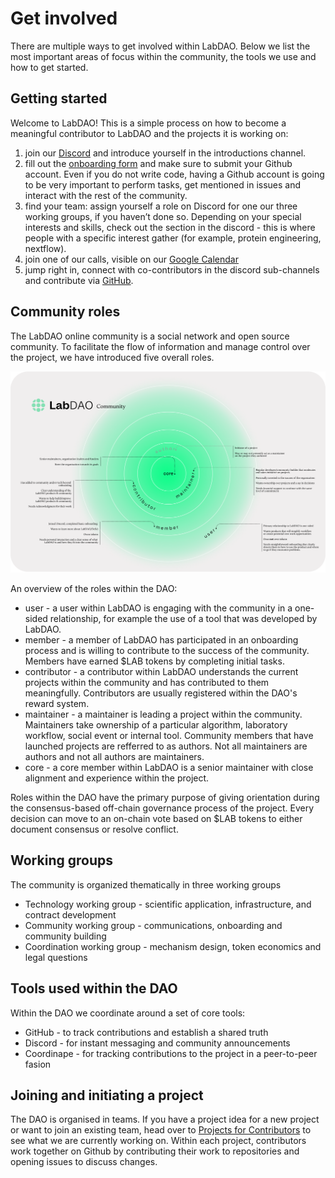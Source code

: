 # Get involved
There are multiple ways to get involved within LabDAO. Below we list the most important areas of focus within the community, the tools we use and how to get started. 

## Getting started
Welcome to LabDAO! This is a simple process on how to become a meaningful contributor to LabDAO and the projects it is working on: 

1. join our [Discord](https://discord.gg/labdao)  and introduce yourself in the introductions channel.
2. fill out the [onboarding form](https://forms.gle/N4e8gC3DjuZCaNU89) and make sure to submit your Github account. Even if you do not write code, having a Github account is going to be very important to perform tasks, get mentioned in issues and interact with the rest of the community.
3. find your team: assign yourself a role on Discord for one our three working groups, if you haven’t done so. Depending on your special interests and skills, check out the  section in the discord - this is where people with a specific interest gather (for example, protein engineering, nextflow). 
4. join one of our calls, visible on our [Google Calendar](https://calendar.google.com/calendar/u/0?cid=Y192djc3YWY1ZWQ0OGZmdGRhMGZ0N2piYW1pMEBncm91cC5jYWxlbmRhci5nb29nbGUuY29t)
5. jump right in, connect with co-contributors in the discord sub-channels and contribute via [GitHub](https://github.com/labdao).

## Community roles
The LabDAO online community is a social network and open source community. To facilitate the flow of information and manage control over the project, we have introduced five overall roles. 

![labdao community](https://github.com/labdao/assets/blob/main/openlab_exchange/labdaocommunity_2.png?raw=true)

An overview of the roles within the DAO: 
* user - a user within LabDAO is engaging with the community in a one-sided relationship, for example the use of a tool that was developed by LabDAO. 
* member - a member of LabDAO has participated in an onboarding process and is willing to contribute to the success of the community. Members have earned $LAB tokens by completing initial tasks. 
* contributor - a contributor within LabDAO understands the current projects within the community and has contributed to them meaningfully. Contributors are usually registered within the DAO's reward system.
* maintainer - a maintainer is leading a project within the community. Maintainers take ownership of a particular algorithm, laboratory workflow, social event or internal tool. Community members that have launched projects are refferred to as authors. Not all maintainers are authors and not all authors are maintainers.
* core - a core member within LabDAO is a senior maintainer with close alignment and experience within the project.

Roles within the DAO have the primary purpose of giving orientation during the consensus-based off-chain governance process of the project. Every decision can move to an on-chain vote based on $LAB tokens to either document consensus or resolve conflict. 


## Working groups
The community is organized thematically in three working groups
* Technology working group - scientific application, infrastructure, and contract development
* Community working group - communications, onboarding and community building
* Coordination working group - mechanism design, token economics and legal questions

## Tools used within the DAO
Within the DAO we coordinate around a set of core tools: 
* GitHub - to track contributions and establish a shared truth
* Discord - for instant messaging and community announcements
* Coordinape - for tracking contributions to the project in a peer-to-peer fasion

## Joining and initiating a project
The DAO is organised in teams. If you have a project idea for a new project or want to join an existing team, head over to [Projects for Contributors](https://www.notion.so/Projects-for-Contributors-1f3a4bbe147e485faeab4eafdbca56cc) to see what we are currently working on.
Within each project, contributors work together on Github by contributing their work to repositories and opening issues to discuss changes.
